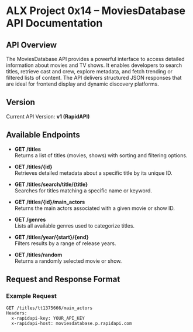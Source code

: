 # ALX Project 0x14 – MoviesDatabase API Documentation

## API Overview

The MoviesDatabase API provides a powerful interface to access detailed information about movies and TV shows. It enables developers to search titles, retrieve cast and crew, explore metadata, and fetch trending or filtered lists of content. The API delivers structured JSON responses that are ideal for frontend display and dynamic discovery platforms.

## Version

Current API Version: **v1 (RapidAPI)**

## Available Endpoints

- **GET /titles**  
  Returns a list of titles (movies, shows) with sorting and filtering options.

- **GET /titles/{id}**  
  Retrieves detailed metadata about a specific title by its unique ID.

- **GET /titles/search/title/{title}**  
  Searches for titles matching a specific name or keyword.

- **GET /titles/{id}/main_actors**  
  Returns the main actors associated with a given movie or show ID.

- **GET /genres**  
  Lists all available genres used to categorize titles.

- **GET /titles/year/{start}/{end}**  
  Filters results by a range of release years.

- **GET /titles/random**  
  Returns a randomly selected movie or show.

## Request and Response Format

### Example Request

```http
GET /titles/tt1375666/main_actors
Headers:
  x-rapidapi-key: YOUR_API_KEY
  x-rapidapi-host: moviesdatabase.p.rapidapi.com
